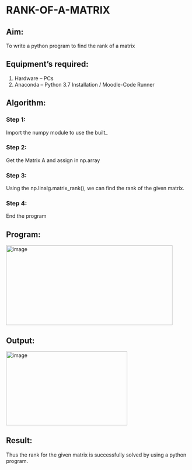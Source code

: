 # RANK-OF-A-MATRIX
## Aim:
To write a python program to find the rank of a matrix
## Equipment’s required:
1. 	Hardware – PCs
2. 	Anaconda – Python 3.7 Installation / Moodle-Code Runner
## Algorithm:
### Step 1:
Import the numpy module to use the built_
### Step 2: 
Get the Matrix A and assign in np.array
### Step 3:
Using the np.linalg.matrix_rank(), we can find the rank of the given matrix.
### Step 4: 
End the program
## Program:
<img width="456" height="218" alt="image" src="https://github.com/user-attachments/assets/8b8f0f21-10c5-4054-b5c5-d745291a591a" />

## Output:
<img width="332" height="202" alt="image" src="https://github.com/user-attachments/assets/9cdd5cbe-e0f7-4208-8e99-d6eb18e6e7de" />

## Result:
Thus the rank for the given matrix is successfully solved by  using a python program.

